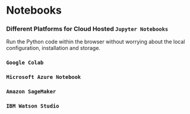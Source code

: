 # Notebooks

### Different Platforms for Cloud Hosted `Jupyter Notebooks`

Run the Python code within the browser without worrying about the local configuration, installation and storage.

### `Google Colab`

### `Microsoft Azure Notebook`

### `Amazon SageMaker`

### `IBM Watson Studio`

